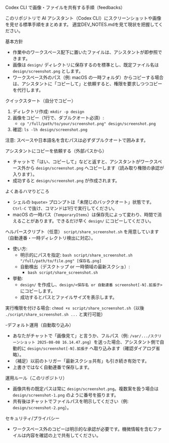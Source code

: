 Codex CLI で画像・ファイルを共有する手順（feedbacks）

このリポジトリで AI アシスタント（Codex CLI）にスクリーンショットや画像を見せる標準手順をまとめます。
適宜DEV_NOTES.mdを見て現状を把握してください。

基本方針
- 作業中のワークスペース配下に置いたファイルは、アシスタントが即参照できます。
- 画像は `design/` ディレクトリに保存するのを標準とし、既定ファイル名は `design/screenshot.png` とします。
- ワークスペース外のパス（例: macOS の一時フォルダ）からコピーする場合は、アシスタントに「コピーして」と依頼すると、権限を要求しつつコピーを代行します。

クイックスタート（自分でコピー）
1. ディレクトリ作成: `mkdir -p design`
2. 画像をコピー（1行で、ダブルクオート必須）:
   - `cp "/full/path/to/your/screenshot.png" design/screenshot.png`
3. 確認: `ls -lh design/screenshot.png`

注意: スペースや日本語名を含むパスは必ずダブルクオートで囲みます。

アシスタントにコピーを依頼する（外部パスから）
- チャットで「はい、コピーして」などと返すと、アシスタントがワークスペース外から `design/screenshot.png` へコピーします（読み取り権限の承認が入ります）。
- 成功すると `design/screenshot.png` が作成されます。

よくあるハマりどころ
- シェルの `bquote>` プロンプトは「未閉じのバッククオート」状態です。`Ctrl-C` で抜け、コマンドは1行で実行してください。
- macOS の一時パス（`TemporaryItems`）は保存先によって変わり、時間で消えることがあります。できるだけ早く `design/` にコピーしてください。

ヘルパースクリプト（任意）
`script/share_screenshot.sh` を用意しています（自動連番・一時ディレクトリ検出に対応）。

- 使い方:
  - 明示的にパスを指定: `bash script/share_screenshot.sh "/full/path/to/file.png" [保存名.png]`
  - 自動検出（デスクトップ or 一時領域の最新スクショ）:
    - `bash script/share_screenshot.sh`
- 挙動:
  - `design/` を作成し、`design/<保存名 or 自動連番 screenshot[-N].拡張子>` にコピーします。
  - 成功するとパスとファイルサイズを表示します。

実行権限を付ける場合: `chmod +x script/share_screenshot.sh`（以後 `./script/share_screenshot.sh ...` と実行可能）

-デフォルト運用（自動取り込み）
- あなたがチャットで「画像見て」と言うか、フルパス（例: `/var/.../スクリーンショット 2025-08-08 16.14.47.png`）を送った場合、アシスタント側で自動的に `design/screenshot[-N].拡張子` へ取り込みます（確認ダイアログ省略）。
- （補足）以前のトリガー「最新スクショ共有」も引き続き有効です。
- 上書きではなく自動連番で保存します。

運用ルール（このリポジトリ）
- 画像共有の既定パスは常に `design/screenshot.png`。複数案を扱う場合は `design/screenshot-1.png` のように番号を振ります。
- 共有後はチャットでファイルパスを明示してください（例: `design/screenshot-2.png`）。

セキュリティ/プライバシー
- ワークスペース外のコピーは明示的な承認が必要です。機微情報を含むファイルは内容を確認の上で共有してください。
